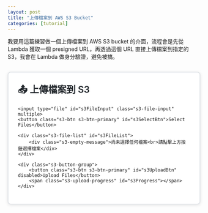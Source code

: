 ```yaml
---
layout: post
title: "上傳檔案到 AWS S3 Bucket"
categories: [tutorial]
---
```


我要用這篇練習做一個上傳檔案到 AWS S3 bucket 的介面，流程會是先從 Lambda 獲取一個 presigned URL，再透過這個 URL 直接上傳檔案到指定的 S3，我會在 Lambda 做身分驗證，避免被搞。

<style>
    .s3-upload-container {
        max-width: 600px;
        margin: 30px auto;
        padding: 25px;
        border: 2px solid #e1e4e8;
        border-radius: 8px;
        background-color: #ffffff;
        box-shadow: 0 2px 8px rgba(0,0,0,0.1);
    }
    
    .s3-upload-title {
        margin: 0 0 20px 0;
        font-size: 24px;
        font-weight: 600;
        color: #24292e;
    }
    
    .s3-btn {
        padding: 10px 24px;
        border: none;
        border-radius: 6px;
        cursor: pointer;
        font-size: 14px;
        font-weight: 500;
        transition: all 0.2s ease;
        outline: none;
    }
    
    .s3-btn-primary {
        background-color: #0366d6;
        color: white;
    }
    
    .s3-btn-primary:hover:not(:disabled) {
        background-color: #0256c7;
        transform: translateY(-1px);
        box-shadow: 0 4px 8px rgba(3,102,214,0.3);
    }
    
    .s3-btn-success {
        background-color: #28a745;
        color: white;
    }
    
    .s3-btn-danger {
        background-color: #dc3545;
        color: white;
    }
    
    .s3-btn:disabled {
        opacity: 0.5;
        cursor: not-allowed;
        transform: none;
    }
    
    .s3-btn:active:not(:disabled) {
        transform: translateY(0);
    }
    
    .s3-file-list {
        margin: 20px 0;
        padding: 15px;
        background-color: #f6f8fa;
        border-radius: 6px;
        min-height: 80px;
        max-height: 400px;
        overflow-y: auto;
    }
    
    .s3-file-item {
        padding: 10px 14px;
        margin: 6px 0;
        background-color: white;
        border: 1px solid #e1e4e8;
        border-radius: 6px;
        display: flex;
        justify-content: space-between;
        align-items: center;
        transition: all 0.2s ease;
    }
    
    .s3-file-item:hover {
        border-color: #0366d6;
        box-shadow: 0 2px 4px rgba(3,102,214,0.1);
    }
    
    .s3-file-name {
        flex-grow: 1;
        font-family: 'Segoe UI', Tahoma, Geneva, Verdana, sans-serif;
        font-size: 14px;
        color: #24292e;
        word-break: break-all;
    }
    
    .s3-file-size {
        margin: 0 12px;
        font-size: 12px;
        color: #586069;
    }
    
    .s3-remove-btn {
        background: none;
        border: none;
        color: #dc3545;
        cursor: pointer;
        font-size: 20px;
        font-weight: bold;
        padding: 0 8px;
        line-height: 1;
        transition: all 0.2s ease;
    }
    
    .s3-remove-btn:hover {
        color: #a71d2a;
        transform: scale(1.2);
    }
    
    .s3-empty-message {
        text-align: center;
        color: #6a737d;
        padding: 30px 20px;
        font-size: 14px;
    }
    
    .s3-file-input {
        display: none;
    }
    
    .s3-button-group {
        display: flex;
        gap: 10px;
        align-items: center;
    }
    
    .s3-upload-progress {
        flex-grow: 1;
        text-align: right;
        color: #586069;
        font-size: 14px;
        font-weight: 500;
    }
</style>

<div class="s3-upload-container">
    <h2 class="s3-upload-title">📤 上傳檔案到 S3</h2>
    
    <input type="file" id="s3FileInput" class="s3-file-input" multiple>
    <button class="s3-btn s3-btn-primary" id="s3SelectBtn">Select Files</button>
    
    <div class="s3-file-list" id="s3FileList">
        <div class="s3-empty-message">尚未選擇任何檔案<br>請點擊上方按鈕選擇檔案</div>
    </div>
    
    <div class="s3-button-group">
        <button class="s3-btn s3-btn-primary" id="s3UploadBtn" disabled>Upload Files</button>
        <span class="s3-upload-progress" id="s3Progress"></span>
    </div>
</div>

<script>
(function() {
    const fileInput = document.getElementById('s3FileInput');
    const selectBtn = document.getElementById('s3SelectBtn');
    const uploadBtn = document.getElementById('s3UploadBtn');
    const fileListDiv = document.getElementById('s3FileList');
    const progressSpan = document.getElementById('s3Progress');
    
    let selectedFiles = [];

    // 格式化檔案大小
    function formatFileSize(bytes) {
        if (bytes === 0) return '0 Bytes';
        const k = 1024;
        const sizes = ['Bytes', 'KB', 'MB', 'GB'];
        const i = Math.floor(Math.log(bytes) / Math.log(k));
        return Math.round(bytes / Math.pow(k, i) * 100) / 100 + ' ' + sizes[i];
    }

    // 點擊 Select Files 按鈕
    selectBtn.addEventListener('click', () => {
        fileInput.click();
    });

    // 檔案選擇變更
    fileInput.addEventListener('change', (e) => {
        const newFiles = Array.from(e.target.files);
        selectedFiles = [...selectedFiles, ...newFiles];
        updateFileList();
        fileInput.value = ''; // 清空 input 以便再次選擇
    });

    // 更新檔案列表顯示
    function updateFileList() {
        if (selectedFiles.length === 0) {
            fileListDiv.innerHTML = '<div class="s3-empty-message">尚未選擇任何檔案<br>請點擊上方按鈕選擇檔案</div>';
            uploadBtn.disabled = true;
            uploadBtn.className = 's3-btn s3-btn-primary';
            uploadBtn.textContent = 'Upload Files';
            progressSpan.textContent = '';
            return;
        }

        fileListDiv.innerHTML = '';
        selectedFiles.forEach((file, index) => {
            const fileItem = document.createElement('div');
            fileItem.className = 's3-file-item';
            
            const fileName = document.createElement('span');
            fileName.className = 's3-file-name';
            fileName.textContent = file.name;
            
            const fileSize = document.createElement('span');
            fileSize.className = 's3-file-size';
            fileSize.textContent = formatFileSize(file.size);
            
            const removeBtn = document.createElement('button');
            removeBtn.className = 's3-remove-btn';
            removeBtn.innerHTML = '×';
            removeBtn.title = '移除此檔案';
            removeBtn.onclick = () => removeFile(index);
            
            fileItem.appendChild(fileName);
            fileItem.appendChild(fileSize);
            fileItem.appendChild(removeBtn);
            fileListDiv.appendChild(fileItem);
        });

        uploadBtn.disabled = false;
        uploadBtn.className = 's3-btn s3-btn-primary';
        uploadBtn.textContent = 'Upload Files';
        progressSpan.textContent = `已選擇 ${selectedFiles.length} 個檔案`;
    }

    // 移除檔案
    function removeFile(index) {
        selectedFiles.splice(index, 1);
        updateFileList();
    }

    // 上傳檔案
    uploadBtn.addEventListener('click', async () => {
        if (selectedFiles.length === 0) return;

        uploadBtn.disabled = true;
        uploadBtn.textContent = 'Uploading...';
        progressSpan.textContent = '上傳中...';

        try {
            // TODO: 這裡實作 AWS S3 上傳邏輯
            await uploadToS3(selectedFiles);
            
            // 上傳成功
            uploadBtn.className = 's3-btn s3-btn-success';
            uploadBtn.textContent = '✓ Succeed';
            progressSpan.textContent = '上傳成功！';
            
            // 3秒後重置
            setTimeout(() => {
                selectedFiles = [];
                updateFileList();
            }, 3000);

        } catch (error) {
            console.error('Upload failed:', error);
            
            // 上傳失敗
            uploadBtn.className = 's3-btn s3-btn-danger';
            uploadBtn.textContent = '✗ Failed';
            uploadBtn.disabled = false;
            progressSpan.textContent = '上傳失敗，請重試';
        }
    });

    // AWS S3 上傳函數（需要實作）
    async function uploadToS3(files) {
        // 模擬上傳過程（2秒延遲）
        await new Promise(resolve => setTimeout(resolve, 2000));
        
        // 模擬成功（90%機率）或失敗（10%機率）
        if (Math.random() > 0.1) {
            return { success: true };
        } else {
            throw new Error('Upload simulation failed');
        }
        
        // 實際實作範例：
        // const formData = new FormData();
        // files.forEach(file => formData.append('files', file));
        // const response = await fetch('/api/upload', {
        //     method: 'POST',
        //     body: formData
        // });
        // if (!response.ok) throw new Error('Upload failed');
        // return await response.json();
    }
})();
</script>